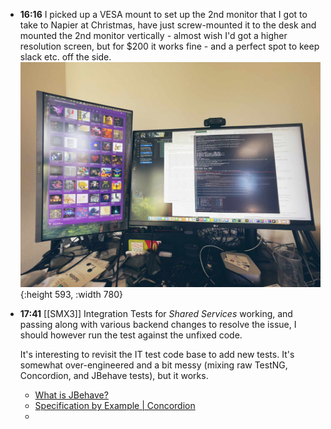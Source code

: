 - **16:16** I picked up a VESA mount to set up the 2nd monitor that I got to take to Napier at Christmas, have just screw-mounted it to the desk and mounted the 2nd monitor vertically - almost wish I'd got a higher resolution screen, but for $200 it works fine - and a perfect spot to keep slack etc. off the side. ![IMG_2915.jpg](../assets/IMG_2915_1737170484841_0.jpg){:height 593, :width 780}
- **17:41** [[SMX3]] Integration Tests for *Shared Services* working, and passing along with various backend changes to resolve the issue, I should however run the test against the unfixed code.
  
  It's interesting to revisit the IT test code base to add new tests. It's somewhat over-engineered and a bit messy (mixing raw TestNG, Concordion, and JBehave tests), but it works.
	- [What is JBehave?](https://jbehave.org/)
	- [Specification by Example | Concordion](https://concordion.org/index.html)
	-